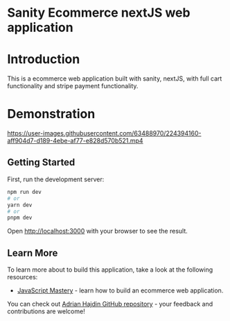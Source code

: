 # Sanity Ecommerce nextJS web application

# Introduction
This is a ecommerce web application built with sanity, nextJS, with full cart functionality and stripe payment functionality.

# Demonstration
https://user-images.githubusercontent.com/63488970/224394160-aff904d7-d189-4ebe-af77-e828d570b521.mp4


## Getting Started
First, run the development server:

```bash
npm run dev
# or
yarn dev
# or
pnpm dev
```

Open [http://localhost:3000](http://localhost:3000) with your browser to see the result.

## Learn More

To learn more about to build this application, take a look at the following resources:

- [JavaScript Mastery](https://www.youtube.com/watch?v=4mOkFXyxfsU) - learn how to build an ecommerce web application.

You can check out [Adrian Hajdin GitHub repository](https://github.com/adrianhajdin/ecommerce_sanity_stripe) - your feedback and contributions are welcome!




